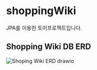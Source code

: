 # shoppingWiki
JPA를 이용한 토이프로젝트입니다.

## Shopping Wiki DB ERD

![Shoping Wiki ERD drawio](https://github.com/kibongcoders/shoppingWiki/assets/54662349/3d7f9ae6-1394-4877-af3d-cbb8af2b40fa)
